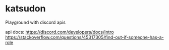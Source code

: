 # katsudon
Playground with discord apis

api docs: https://discord.com/developers/docs/intro
https://stackoverflow.com/questions/45317305/find-out-if-someone-has-a-role
